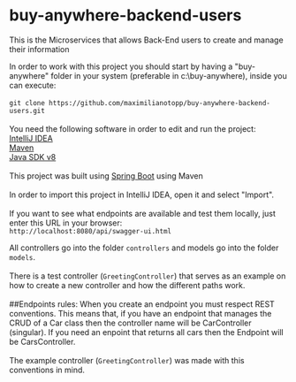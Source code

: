 # buy-anywhere-backend-users
This is the Microservices that allows Back-End users to create and manage their information

In order to work with this project you should start by having a "buy-anywhere" folder in your system (preferable in c:\buy-anywhere), inside you can execute:
<br>
<br>
`git clone https://github.com/maximilianotopp/buy-anywhere-backend-users.git`
<br>
<br>
You need the following software in order to edit and run the project:
<br>
[IntelliJ IDEA](https://www.jetbrains.com/idea/download/#section=windows)<br>
[Maven](https://maven.apache.org/download.html)<br>
[Java SDK v8](https://www.oracle.com/technetwork/java/javase/downloads/jdk8-downloads-2133151.html)
<br>
<br>
This project was built using [Spring Boot](http://spring.io) using Maven
<br>
<br>
 In order to import this project in IntelliJ IDEA, open it and select "Import".
 <br>
 <br>
 If you want to see what endpoints are available and test them locally, just enter this URL in your browser: <br>
 `http://localhost:8080/api/swagger-ui.html`
 
 All controllers go into the folder `controllers` and models go into the folder `models`.
 <br>
 <br>
 There is a test controller (`GreetingController`) that serves as an example on how to create a new controller and how the different paths work.
 <br>
 <br>
 ##Endpoints rules:
 When you create an endpoint you must respect REST conventions. This means that, if you have an endpoint that manages the CRUD of a Car class then the controller name will be CarController (singular). If you need an enpoint that returns all cars then the Endpoint will be CarsController.
 <br><br>
 The example controller (`GreetingController`) was made with this conventions in mind.